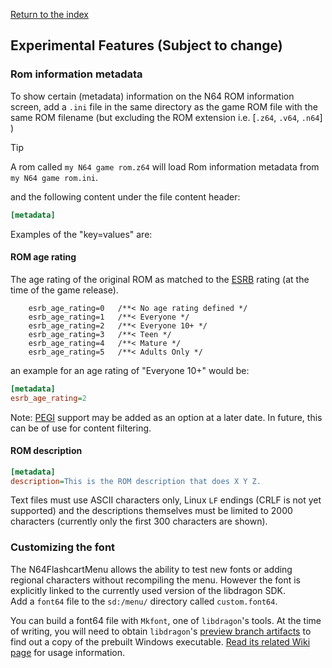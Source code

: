 [Return to the index](./00_index.md)
## Experimental Features (Subject to change)

### Rom information metadata
To show certain (metadata) information on the N64 ROM information screen, add a `.ini` file in the same directory as the game ROM file with the same ROM filename (but excluding the ROM extension i.e. [`.z64`, `.v64`, `.n64`] )

> [!TIP]
> A rom called `my N64 game rom.z64` will load Rom information metadata from `my N64 game rom.ini`.

and the following content under the file content header:

```ini
[metadata]
```
Examples of the "key=values" are:

#### ROM age rating
The age rating of the original ROM as matched to the [ESRB](https://www.esrb.org/) rating (at the time of the game release). 
```
    esrb_age_rating=0   /**< No age rating defined */
    esrb_age_rating=1   /**< Everyone */
    esrb_age_rating=2   /**< Everyone 10+ */
    esrb_age_rating=3   /**< Teen */
    esrb_age_rating=4   /**< Mature */
    esrb_age_rating=5   /**< Adults Only */
```
an example for an age rating of "Everyone 10+" would be:
```ini
[metadata]
esrb_age_rating=2
```

Note: [PEGI](https://pegi.info/) support may be added as an option at a later date.
In future, this can be of use for content filtering.

#### ROM description

```ini
[metadata]
description=This is the ROM description that does X Y Z.
```
Text files must use ASCII characters only, Linux `LF` endings (CRLF is not yet supported) and the descriptions themselves must be limited to 2000 characters (currently only the first 300 characters are shown).

### Customizing the font
The N64FlashcartMenu allows the ability to test new fonts or adding regional characters without recompiling the menu. However the font is explicitly linked to the currently used version of the libdragon SDK.  
Add a `font64` file to the `sd:/menu/` directory called `custom.font64`.

You can build a font64 file with `Mkfont`, one of `libdragon`'s tools. At the time of writing, you will need to obtain `libdragon`'s [preview branch artifacts](https://github.com/DragonMinded/libdragon/actions/workflows/build-tool-windows.yml) to find out a copy of the prebuilt Windows executable. [Read its related Wiki page](https://github.com/DragonMinded/libdragon/wiki/Mkfont) for usage information.

